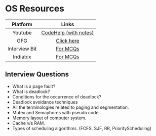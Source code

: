 # **OS Resources**

| Platform | Links |
| :------: | :-----: |
| Youtube | [CodeHelp (with notes)](https://youtube.com/playlist?list=PLDzeHZWIZsTr3nwuTegHLa2qlI81QweYG&si=3tgkNNpB74XGLMOS) |
| GFG | [Click here](https://www.geeksforgeeks.org/operating-systems/) |
| Interview Bit | [For MCQs](https://www.interviewbit.com/operating-system-mcq/) |
| Indiabix | [For MCQs](https://www.indiabix.com/computer-science/operating-systems-concepts/) |

## **Interview Questions**

<ul>
    <li>What is a page fault?</li>
    <li>What is deadlock?</li>
    <li>Conditions for the occurrence of deadlock?</li>
    <li>Deadlock avoidance techniques</li>
    <li>All the terminologies related to paging and segmentation.</li>
    <li>Mutex and Semaphores with pseudo code.</li>
    <li>Memory layout of computer system.</li>
    <li>Cache v/s RAM.</li>
    <li>Types of scheduling algorithms. (FCFS, SJF, RR, PriorityScheduling)</li>
</ul>
